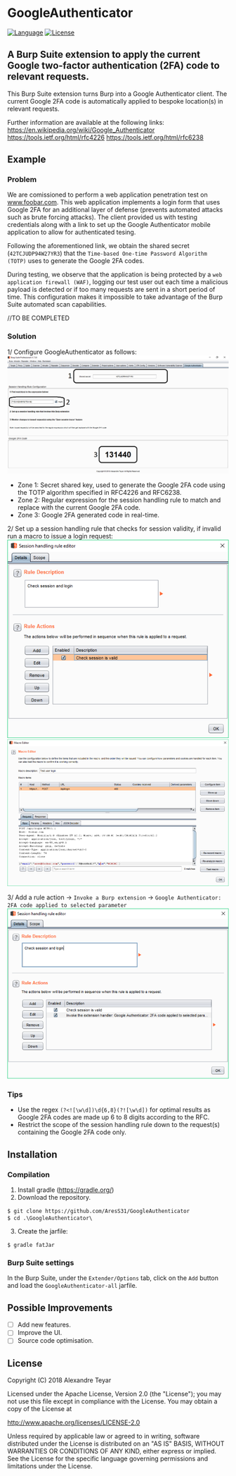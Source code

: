 # GoogleAuthenticator
[![Language](https://img.shields.io/badge/Lang-Java-blue.svg)](https://www.java.com)
[![License](https://img.shields.io/badge/License-Apache%202.0-red.svg)](https://opensource.org/licenses/Apache-2.0)

## A Burp Suite extension to apply the current Google two-factor authentication (2FA) code to relevant requests.
This Burp Suite extension turns Burp into a Google Authenticator client. The current Google 2FA code is automatically applied to bespoke location(s) in relevant requests.

Further information are available at the following links:
<https://en.wikipedia.org/wiki/Google_Authenticator>
<https://tools.ietf.org/html/rfc4226>
<https://tools.ietf.org/html/rfc6238>

## Example
### Problem
We are comissioned to perform a web application penetration test on www.foobar.com. This web application implements a login form that uses Google 2FA for an additional layer of defense (prevents automated attacks such as brute forcing attacks). The client provided us with testing credentials along with a link to set up the Google Authenticator mobile application to allow for authenticated tesing.

Following the aforementioned link, we obtain the shared secret (`42TCJUDP94W27YR3`) that the `Time-based One-time Password Algorithm (TOTP)` uses to generate the Google 2FA codes.

During testing, we observe that the application is being protected by a `web application firewall (WAF)`, logging our test user out each time a malicious payload is detected or if too many requests are sent in a short period of time. This configuration makes it impossible to take advantage of the Burp Suite automated scan capabilities.

//TO BE COMPLETED
### Solution
1/ Configure GoogleAuthenticator as follows:
![example](images/configuration-1.png)

* Zone 1: Secret shared key, used to generate the Google 2FA code using the TOTP algorithm specified in RFC4226 and RFC6238.
* Zone 2: Regular expression for the session handling rule to match and replace with the current Google 2FA code.
* Zone 3: Google 2FA generated code in real-time.

2/ Set up a session handling rule that checks for session validity, if invalid run a macro to issue a login request:
![example](images/configuration-2.png)
![example](images/configuration-3.png)

3/ Add a rule action -> `Invoke a Burp extension` -> `Google Authenticator: 2FA code applied to selected parameter`
![example](images/configuration-4.png)

### Tips
* Use the regex `(?<![\w\d])\d{6,8}(?![\w\d])` for optimal results as Google 2FA codes are made up 6 to 8 digits according to the RFC.
* Restrict the scope of the session handling rule down to the request(s) containing the Google 2FA code only.

## Installation
### Compilation
1. Install gradle (<https://gradle.org/>)
2. Download the repository.
```shell
$ git clone https://github.com/AresS31/GoogleAuthenticator
$ cd .\GoogleAuthenticator\
```
3. Create the jarfile:
```shell
$ gradle fatJar
```

### Burp Suite settings
In the Burp Suite, under the `Extender/Options` tab, click on the `Add` button and load the `GoogleAuthenticator-all` jarfile. 

## Possible Improvements
- [ ] Add new features.
- [ ] Improve the UI.
- [ ] Source code optimisation.

## License
Copyright (C) 2018 Alexandre Teyar

Licensed under the Apache License, Version 2.0 (the "License");
you may not use this file except in compliance with the License.
You may obtain a copy of the License at

<http://www.apache.org/licenses/LICENSE-2.0>

Unless required by applicable law or agreed to in writing, software
distributed under the License is distributed on an "AS IS" BASIS,
WITHOUT WARRANTIES OR CONDITIONS OF ANY KIND, either express or implied.
See the License for the specific language governing permissions and
limitations under the License.
